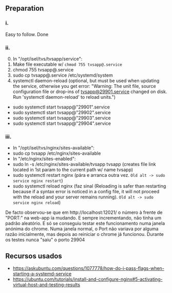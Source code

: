 ## Preparation
### i. 
Easy to follow. Done

### ii. 
0. In "/opt/isel/tvs/tvsapp/service":
1. Make file executable w/ `chmod 755 tvsapp@.service`
2. chmod 755 tvsapp@.service
3. sudo cp tvsapp@.service /etc/systemd/system
4. systemctl daemon-reload (optional, but must be used when updating the service, otherwise you get error: "Warning: The unit file, source configuration file or drop-ins of tvsapp@29901.service changed on disk. Run 'systemctl daemon-reload' to reload units.")

- sudo systemctl start tvsapp@"29901".service
- sudo systemctl start tvsapp@"29902".service
- sudo systemctl start tvsapp@"29903".service
- sudo systemctl start tvsapp@"29904".service

### iii.
- In "/opt/isel/tvs/nginx/sites-available":
- sudo cp tvsapp /etc/nginx/sites-available
- In "/etc/nginx/sites-enabled":
- sudo ln -s /etc/nginx/sites-available/tvsapp tvsapp (creates file link located in 1st param to the current path w/ name tvsapp)
- sudo systemctl restart nginx (pára e arranca outra vez. `Old alt -> sudo service nginx restart`)
- sudo systemctl reload nginx (faz sinal (Reloading is safer than restarting because if a syntax error is noticed in a config file, it will not proceed with the reload and your server remains running). `Old alt -> sudo service nginx reload`)

De facto observou-se que em http://localhost:12021/ o número à frente de "PORT:" na web-app ia mudando. E sempre incrementando, não tinha um padrão aleatório. E só se conseguiu testar este funcionamento numa janela anónima do chrome. Numa janela normal, o Port não variava por alguma razão inicialmente, mas depois ao reiniciar o chrome já funcionou. Durante os testes nunca "saiu" o porto 29904

## Recursos usados
- https://askubuntu.com/questions/1077778/how-do-i-pass-flags-when-starting-a-systemd-service
- https://ubuntu.com/tutorials/install-and-configure-nginx#5-activating-virtual-host-and-testing-results
